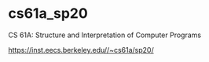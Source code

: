 # cs61a_sp20

CS 61A: Structure and Interpretation of Computer Programs

https://inst.eecs.berkeley.edu//~cs61a/sp20/
